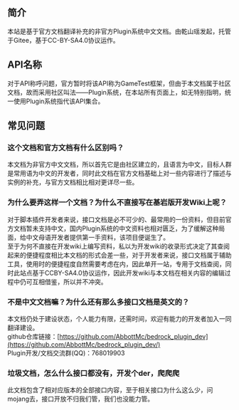 ## 简介
本站是基于官方文档翻译补充的非官方Plugin系统中文文档。由乾山瑶发起，托管于Gitee，基于CC-BY-SA4.0协议运作。

## API名称
对于API称呼问题，官方暂时将该API称为GameTest框架，但由于本文档属于社区文档，故而采用社区叫法——Plugin系统，在本站所有页面上，如无特别指明，统一使用Plugin系统指代该API集合。

## 常见问题

### 这个文档和官方文档有什么区别吗？
本文档为非官方中文文档，所以首先它是由社区建立的，且语言为中文，目标人群是常用语为中文的开发者，同时此文档在官方文档基础上对一些内容进行了描述与实例的补充，与官方文档相比相对更详尽一些。

### 为什么要弄这样一个文档？为什么不直接写在基岩版开发Wiki上呢？
对于脚本插件开发者来说，接口文档是必不可少的、最常用的一份资料，但目前官方文档暂未支持中文，国内Plugin系统的中文资料也相对匮乏，为了缓解这种局面，给中文母语开发者提供第一手资料，该项目便诞生了。  
至于为何不直接在开发wiki上编写资料，私以为开发wiki的收录形式决定了其查阅起来的便捷程度相比本文档的形式会差一些，对于开发者来说，接口文档属于辅助工具，使用时的便捷程度自然需要考虑在内，因此单开一站，专用于文档查阅，同时此站点基于CCBY-SA4.0协议运作，因此开发wiki与本文档在相关内容的编辑过程中仍可互相借鉴，所以并不冲突。

### 不是中文文档嘛？为什么还有那么多接口文档是英文的？
本文档仍处于建设状态，个人能力有限，还需时间，欢迎有能力的开发者加入一同翻译建设。  
github仓库链接：[https://github.com/AbbottMc/bedrock_plugin_dev](https://github.com/AbbottMc/bedrock_plugin_dev/)  
Plugin开发/文档交流群(QQ)：768019903

### 垃圾文档，怎么什么接口都没有，开发个der，爬爬爬
此文档包含了相对应版本的全部接口内容，至于相关接口为什么这么少，问mojang去，接口开放不归我们管，我们也没能力管。